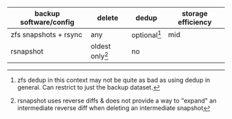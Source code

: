 

| backup software/config| delete          | dedup        | storage efficiency |
|-----------------------|-----------------|--------------|--------------------|
| zfs snapshots + rsync | any             | optional[^1] | mid                |
| rsnapshot             | oldest only[^2] | no           |                    |

[^1]: zfs dedup in this context may not be quite as bad as using dedup in
  general. Can restrict to just the backup dataset.

[^2]: rsnapshot uses reverse diffs & does not provide a way to "expand" an
  intermediate reverse diff when deleting an intermediate snapshot
